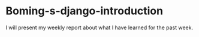 # Boming-s-django-introduction
I will present my weekly report about what I have learned for the past week.
